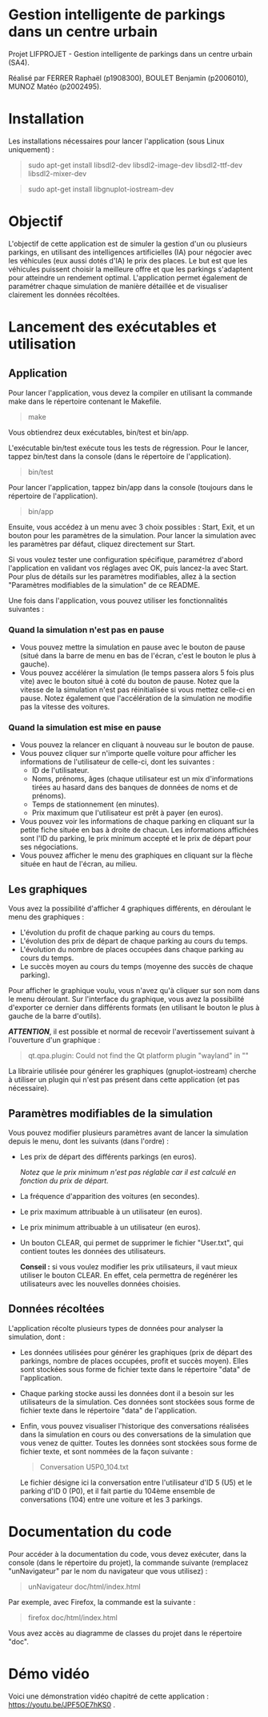 # **Gestion intelligente de parkings dans un centre urbain**

Projet LIFPROJET - Gestion intelligente de parkings dans un centre urbain (SA4).

Réalisé par FERRER Raphaël (p1908300), BOULET Benjamin (p2006010), MUNOZ Matéo (p2002495).

# Installation
Les installations nécessaires pour lancer l'application (sous Linux uniquement) :
>sudo apt-get install libsdl2-dev libsdl2-image-dev libsdl2-ttf-dev libsdl2-mixer-dev

>sudo apt-get install libgnuplot-iostream-dev

# Objectif

L'objectif de cette application est de simuler la gestion d'un ou plusieurs parkings, en utilisant des intelligences artificielles (IA) pour négocier avec les véhicules (eux aussi dotés d'IA) le prix des places. Le but est que les véhicules puissent choisir la meilleure offre et que les parkings s'adaptent pour atteindre un rendement optimal. L'application permet également de paramétrer chaque simulation de manière détaillée et de visualiser clairement les données récoltées.
# Lancement des exécutables et utilisation

## Application
Pour lancer l'application, vous devez la compiler en utilisant la commande make dans le répertoire contenant le Makefile.
>make

Vous obtiendrez deux exécutables, bin/test et bin/app.

L'exécutable bin/test exécute tous les tests de régression. Pour le lancer, tappez bin/test dans la console (dans le répertoire de l'application).
>bin/test

Pour lancer l'application, tappez bin/app dans la console (toujours dans le répertoire de l'application).
>bin/app

Ensuite, vous accédez à un menu avec 3 choix possibles : Start, Exit, et un bouton pour les paramètres de la simulation. Pour lancer la simulation avec les paramètres par défaut, cliquez directement sur Start. 

Si vous voulez tester une configuration spécifique, paramétrez d'abord l'application en validant vos réglages avec OK, puis lancez-la avec Start. Pour plus de détails sur les paramètres modifiables, allez à la section "Paramètres modifiables de la simulation" de ce README.

Une fois dans l'application, vous pouvez utiliser les fonctionnalités suivantes :
### Quand la simulation n'est pas en pause
- Vous pouvez mettre la simulation en pause avec le bouton de pause (situé dans la barre de menu en bas de l'écran, c'est le bouton le plus à gauche).
- Vous pouvez accélérer la simulation (le temps passera alors 5 fois plus vite) avec le bouton situé à coté du bouton de pause. Notez que la vitesse de la simulation n'est pas réinitialisée si vous mettez celle-ci en pause. Notez également que l'accélération de la simulation ne modifie pas la vitesse des voitures.

### Quand la simulation est mise en pause
- Vous pouvez la relancer en cliquant à nouveau sur le bouton de pause.
- Vous pouvez cliquer sur n'importe quelle voiture pour afficher les informations de l'utilisateur de celle-ci, dont les suivantes :
    - ID de l'utilisateur.
    - Noms, prénoms, âges (chaque utilisateur est un mix d'informations tirées au hasard dans des banques de données de noms et de prénoms).
    - Temps de stationnement (en minutes).
    - Prix maximum que l'utilisateur est prêt à payer (en euros).
- Vous pouvez voir les informations de chaque parking en cliquant sur la petite fiche située en bas à droite de chacun. Les informations affichées sont l'ID du parking, le prix minimum accepté et le prix de départ pour ses négociations.
- Vous pouvez afficher le menu des graphiques en cliquant sur la flèche située en haut de l'écran, au milieu.
## Les graphiques
Vous avez la possibilité d'afficher 4 graphiques différents, en déroulant le menu des graphiques :
- L'évolution du profit de chaque parking au cours du temps.
- L'évolution des prix de départ de chaque parking au cours du temps.
- L'évolution du nombre de places occupées dans chaque parking au cours du temps.
- Le succès moyen au cours du temps (moyenne des succès de chaque parking).

Pour afficher le graphique voulu, vous n'avez qu'à cliquer sur son nom dans le menu déroulant.
Sur l'interface du graphique, vous avez la possibilité d'exporter ce dernier dans différents formats (en utilisant le bouton le plus à gauche de la barre d'outils).

***ATTENTION***, il est possible et normal de recevoir l'avertissement suivant à l'ouverture d'un graphique : 
>qt.qpa.plugin: Could not find the Qt platform plugin "wayland" in ""

La librairie utilisée pour générer les graphiques (gnuplot-iostream) cherche à utiliser un plugin qui n'est pas présent dans cette application (et pas nécessaire).

## Paramètres modifiables de la simulation
Vous pouvez modifier plusieurs paramètres avant de lancer la simulation depuis le menu, dont les suivants (dans l'ordre) :
- Les prix de départ des différents parkings (en euros).

    *Notez que le prix minimum n'est pas réglable car il est calculé en fonction du prix de départ.*
- La fréquence d'apparition des voitures (en secondes).
- Le prix maximum attribuable à un utilisateur (en euros).
- Le prix minimum attribuable à un utilisateur (en euros).
- Un bouton CLEAR, qui permet de supprimer le fichier "User.txt", qui contient toutes les données des utilisateurs.

    **Conseil :** si vous voulez modifier les prix utilisateurs, il vaut mieux utiliser le bouton CLEAR. En effet, cela permettra de regénérer les utilisateurs avec les nouvelles données choisies.

## Données récoltées
L'application récolte plusieurs types de données pour analyser la simulation, dont :
- Les données utilisées pour générer les graphiques (prix de départ des parkings, nombre de places occupées, profit et succès moyen). Elles sont stockées sous forme de fichier texte dans le répertoire "data" de l'application.
- Chaque parking stocke aussi les données dont il a besoin sur les utilisateurs de la simulation. Ces données sont stockées sous forme de fichier texte dans le répertoire "data" de l'application.
- Enfin, vous pouvez visualiser l'historique des conversations réalisées dans la simulation en cours ou des conversations de la simulation que vous venez de quitter. Toutes les données sont stockées sous forme de fichier texte, et sont nommées de la façon suivante :
    >Conversation U5P0_104.txt

    Le fichier désigne ici la conversation entre l'utilisateur d'ID 5 (U5) et le parking d'ID 0 (P0), et il fait partie du 104ème ensemble de conversations (104) entre une voiture et les 3 parkings.

# Documentation du code
Pour accéder à la documentation du code, vous devez exécuter, dans la console (dans le répertoire du projet), la commande suivante (remplacez "unNavigateur" par le nom du navigateur que vous utilisez) :
>unNavigateur doc/html/index.html

Par exemple, avec Firefox, la commande est la suivante :
>firefox doc/html/index.html

Vous avez accès au diagramme de classes du projet dans le répertoire "doc".

# Démo vidéo
Voici une démonstration vidéo chapitré de cette application : https://youtu.be/JPF5OE7hKS0 .
